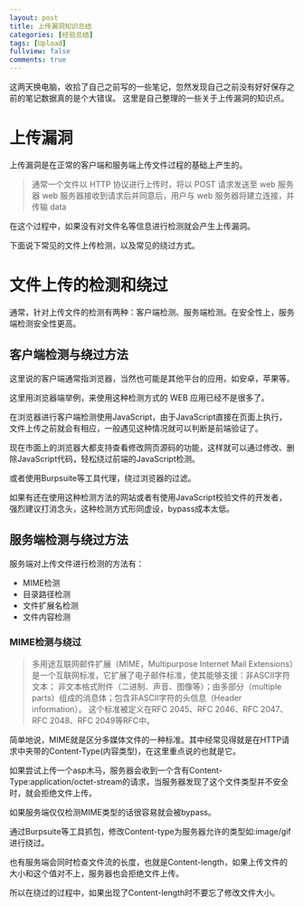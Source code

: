 ```yaml
---
layout: post
title: 上传漏洞知识总结
categories: [经验总结]
tags: [Upload]
fullview: false
comments: true
---
```

这两天换电脑，收拾了自己之前写的一些笔记，忽然发现自己之前没有好好保存之前的笔记数据真的是个大错误。
这里是自己整理的一些关于上传漏洞的知识点。

# 上传漏洞 

上传漏洞是在正常的客户端和服务端上传文件过程的基础上产生的。

>通常一个文件以 HTTP 协议进行上传时，将以 POST 请求发送至 web 服务器 web 服务器接收到请求后并同意后，用户与 web 服务器将建立连接，并传输 data

在这个过程中，如果没有对文件名等信息进行检测就会产生上传漏洞。

下面说下常见的文件上传检测，以及常见的绕过方式。

# 文件上传的检测和绕过

通常，针对上传文件的检测有两种：客户端检测、服务端检测。在安全性上，服务端检测安全性更高。

## 客户端检测与绕过方法

这里说的客户端通常指浏览器，当然也可能是其他平台的应用，如安卓，苹果等。

这里用浏览器端举例，来使用这种检测方式的 WEB 应用已经不是很多了。

在浏览器进行客户端检测使用JavaScript，由于JavaScript直接在页面上执行，文件上传之前就会有相应，一般遇见这种情况就可以判断是前端验证了。

现在市面上的浏览器大都支持查看修改网页源码的功能，这样就可以通过修改、删除JavaScript代码，轻松绕过前端的JavaScript检测。

或者使用Burpsuite等工具代理，绕过浏览器的过滤。

如果有还在使用这种检测方法的网站或者有使用JavaScript校验文件的开发者，强烈建议打消念头，这种检测方式形同虚设，bypass成本太低。

## 服务端检测与绕过方法

服务端对上传文件进行检测的方法有：

* MIME检测
* 目录路径检测
* 文件扩展名检测
* 文件内容检测

### MIME检测与绕过

> 多用途互联网邮件扩展（MIME，Multipurpose Internet Mail Extensions）是一个互联网标准，它扩展了电子邮件标准，使其能够支援：非ASCII字符文本；
  非文本格式附件（二进制、声音、图像等）；由多部分（multiple parts）组成的消息体；包含非ASCII字符的头信息（Header information）。
  这个标准被定义在RFC 2045、RFC 2046、RFC 2047、RFC 2048、RFC 2049等RFC中。

简单地说，MIME就是区分多媒体文件的一种标准。其中经常见得就是在HTTP请求中夹带的Content-Type(内容类型)，在这里重点说的也就是它。

如果尝试上传一个asp木马，服务器会收到一个含有Content-Type:application/octet-stream的请求，当服务器发现了这个文件类型并不安全时，就会拒绝文件上传。

如果服务端仅仅检测MIME类型的话很容易就会被bypass。

通过Burpsuite等工具抓包，修改Content-type为服务器允许的类型如:image/gif 进行绕过。

也有服务端会同时检查文件流的长度，也就是Content-length，如果上传文件的大小和这个值对不上，服务器也会拒绝文件上传。

所以在绕过的过程中，如果出现了Content-length时不要忘了修改文件大小。
